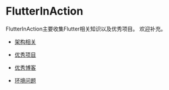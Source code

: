 # FlutterInAction
FlutterInAction主要收集Flutter相关知识以及优秀项目。
欢迎补充。

* [架构相关](./architecture.md)

* [优秀项目](./projects.md)

* [优秀博客](./blogs.md)

* [环境问题](./environment_issues.md)
